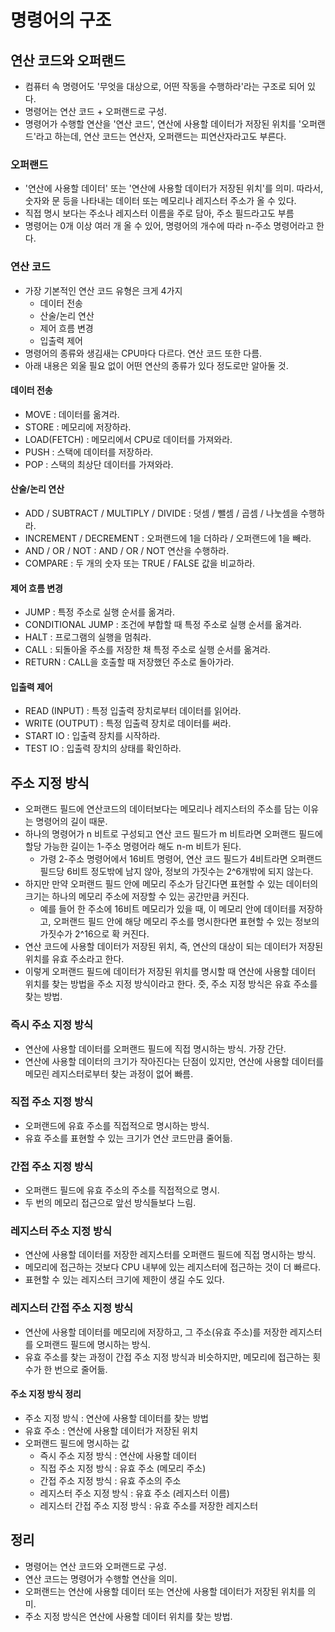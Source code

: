 # 명령어의 구조
## 연산 코드와 오퍼랜드
- 컴퓨터 속 명령어도 '무엇을 대상으로, 어떤 작동을 수행하라'라는 구조로 되어 있다.
- 명령어는 연산 코드 + 오퍼랜드로 구성.
- 명령어가 수행할 연산을 '연산 코드', 연산에 사용할 데이터가 저장된 위치를 '오퍼랜드'라고 하는데, 연산 코드는 연산자, 오퍼랜드는 피연산자라고도 부른다.

### 오퍼랜드
- '연산에 사용할 데이터' 또는 '연산에 사용할 데이터가 저장된 위치'를 의미. 따라서, 숫자와 문 등을 나타내는 데이터 또는 메모리나 레지스터 주소가 올 수 있다.
- 직접 명시 보다는 주소나 레지스터 이름을 주로 담아, 주소 필드라고도 부름
- 명령어는 0개 이상 여러 개 올 수 있어, 명령어의 개수에 따라 n-주소 명령어라고 한다.

### 연산 코드
- 가장 기본적인 연산 코드 유형은 크게 4가지
  - 데이터 전송
  - 산술/논리 연산
  - 제어 흐름 변경
  - 입출력 제어
- 명령어의 종류와 생김새는 CPU마다 다르다. 연산 코드 또한 다름.
- 아래 내용은 외울 필요 없이 어떤 연산의 종류가 있다 정도로만 알아둘 것.

#### 데이터 전송
- MOVE : 데이터를 옮겨라.
- STORE : 메모리에 저장하라.
- LOAD(FETCH) : 메모리에서 CPU로 데이터를 가져와라.
- PUSH : 스택에 데이터를 저장하라.
- POP : 스택의 최상단 데이터를 가져와라.

#### 산술/논리 연산
- ADD / SUBTRACT / MULTIPLY / DIVIDE : 덧셈 / 뺄셈 / 곱셈 / 나눗셈을 수행하라.
- INCREMENT / DECREMENT : 오퍼랜드에 1을 더하라 / 오퍼랜드에 1을 빼라.
- AND / OR / NOT : AND / OR / NOT 연산을 수행하라.
- COMPARE : 두 개의 숫자 또는 TRUE / FALSE 값을 비교하라.

#### 제어 흐름 변경
- JUMP : 특정 주소로 실행 순서를 옮겨라.
- CONDITIONAL JUMP : 조건에 부합할 때 특정 주소로 실행 순서를 옮겨라.
- HALT : 프로그램의 실행을 멈춰라.
- CALL : 되돌아올 주소를 저장한 채 특정 주소로 실행 순서를 옮겨라.
- RETURN : CALL을 호출할 때 저장했던 주소로 돌아가라.

#### 입출력 제어
- READ (INPUT) : 특정 입출력 장치로부터 데이터를 읽어라.
- WRITE (OUTPUT) : 특정 입출력 장치로 데이터를 써라.
- START IO : 입출력 장치를 시작하라.
- TEST IO : 입출력 장치의 상태를 확인하라.

## 주소 지정 방식
- 오퍼랜드 필드에 연산코드의 데이터보다는 메모리나 레지스터의 주소를 담는 이유는 명령어의 길이 때문.
- 하나의 명령어가 n 비트로 구성되고 연산 코드 필드가 m 비트라면 오퍼랜드 필드에 할당 가능한 길이는 1-주소 명령어라 해도 n-m 비트가 된다.
  - 가령 2-주소 명령어에서 16비트 명령어, 연산 코드 필드가 4비트라면 오퍼랜드 필드당 6비트 정도밖에 남지 않아, 정보의 가짓수는 2^6개밖에 되지 않는다.
- 하지만 만약 오퍼랜드 필드 안에 메모리 주소가 담긴다면 표현할 수 있는 데이터의 크기는 하나의 메모리 주소에 저장할 수 있는 공간만큼 커진다.
  - 예를 들어 한 주소에 16비트 메모리가 있을 때, 이 메모리 안에 데이터를 저장하고, 오퍼랜드 필드 안에 해당 메모리 주소를 명시한다면 표현할 수 있는 정보의 가짓수가
    2^16으로 확 커진다.
- 연산 코드에 사용할 데이터가 저장된 위치, 즉, 연산의 대상이 되는 데이터가 저장된 위치를 유효 주소라고 한다.
- 이렇게 오퍼랜드 필드에 데이터가 저장된 위치를 명시할 때 연산에 사용할 데이터 위치를 찾는 방법을 주소 지정 방식이라고 한다. 즛, 주소 지정 방식은 유효 주소를 찾는 방법.

### 즉시 주소 지정 방식
- 연산에 사용할 데이터를 오퍼랜드 필드에 직접 명시하는 방식. 가장 간단.
- 연산에 사용할 데이터의 크기가 작아진다는 단점이 있지만, 연산에 사용할 데이터를 메모린 레지스터로부터 찾는 과정이 없어 빠름.

### 직접 주소 지정 방식
- 오퍼랜드에 유효 주소를 직접적으로 명시하는 방식.
- 유효 주소를 표현할 수 있는 크기가 연산 코드만큼 줄어듦.

### 간접 주소 지정 방식
- 오퍼랜드 필드에 유효 주소의 주소를 직접적으로 명시.
- 두 번의 메모리 접근으로 앞선 방식들보다 느림.

### 레지스터 주소 지정 방식
- 연산에 사용할 데이터를 저장한 레지스터를 오퍼랜드 필드에 직접 명시하는 방식.
- 메모리에 접근하는 것보다 CPU 내부에 있는 레지스터에 접근하는 것이 더 빠르다.
- 표현할 수 있는 레지스터 크기에 제한이 생길 수도 있다.

### 레지스터 간접 주소 지정 방식
- 연산에 사용할 데이터를 메모리에 저장하고, 그 주소(유효 주소)를 저장한 레지스터를 오퍼랜드 필드에 명시하는 방식.
- 유효 주소를 찾는 과정이 간접 주소 지정 방식과 비슷하지만, 메모리에 접근하는 횟수가 한 번으로 줄어듦.

#### 주소 지정 방식 정리
- 주소 지정 방식 : 연산에 사용할 데이터를 찾는 방법
- 유효 주소 : 연산에 사용할 데이터가 저장된 위치
- 오퍼랜드 필드에 명시하는 값
  - 즉시 주소 지정 방식 : 연산에 사용할 데이터
  - 직접 주소 지정 방식 : 유효 주소 (메모리 주소)
  - 간접 주소 지정 방식 : 유효 주소의 주소
  - 레지스터 주소 지정 방식 : 유효 주소 (레지스터 이름)
  - 레지스터 간접 주소 지정 방식 : 유효 주소를 저장한 레지스터

## 정리
- 명령어는 연산 코드와 오퍼랜드로 구성.
- 연산 코드는 명령어가 수행할 연산을 의미.
- 오퍼랜드는 연산에 사용할 데이터 또는 연산에 사용할 데이터가 저장된 위치를 의미.
- 주소 지정 방식은 연산에 사용할 데이터 위치를 찾는 방법.

